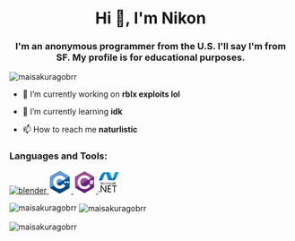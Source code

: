 <h1 align="center">Hi 👋, I'm Nikon</h1>
<h3 align="center">I'm an anonymous programmer from the U.S. I'll say I'm from SF. My profile is for educational purposes.</h3>

<p align="left"> <img src="https://komarev.com/ghpvc/?username=maisakuragobrr&label=Profile%20views&color=0e75b6&style=flat" alt="maisakuragobrr" /> </p>

- 🔭 I’m currently working on **rblx exploits lol**

- 🌱 I’m currently learning **idk**

- 📫 How to reach me **naturlistic**

<h3 align="left">Languages and Tools:</h3>
<p align="left"> <a href="https://www.blender.org/" target="_blank" rel="noreferrer"> <img src="https://download.blender.org/branding/community/blender_community_badge_white.svg" alt="blender" width="40" height="40"/> </a> <a href="https://www.w3schools.com/cpp/" target="_blank" rel="noreferrer"> <img src="https://raw.githubusercontent.com/devicons/devicon/master/icons/cplusplus/cplusplus-original.svg" alt="cplusplus" width="40" height="40"/> </a> <a href="https://www.w3schools.com/cs/" target="_blank" rel="noreferrer"> <img src="https://raw.githubusercontent.com/devicons/devicon/master/icons/csharp/csharp-original.svg" alt="csharp" width="40" height="40"/> </a> <a href="https://dotnet.microsoft.com/" target="_blank" rel="noreferrer"> <img src="https://raw.githubusercontent.com/devicons/devicon/master/icons/dot-net/dot-net-original-wordmark.svg" alt="dotnet" width="40" height="40"/> </a> </p>

<p><img align="left" src="https://github-readme-stats.vercel.app/api/top-langs?username=maisakuragobrr&show_icons=true&locale=en&layout=compact" alt="maisakuragobrr" /></p>

<p>&nbsp;<img align="center" src="https://github-readme-stats.vercel.app/api?username=maisakuragobrr&show_icons=true&locale=en" alt="maisakuragobrr" /></p>

<p><img align="center" src="https://github-readme-streak-stats.herokuapp.com/?user=maisakuragobrr&" alt="maisakuragobrr" /></p>
